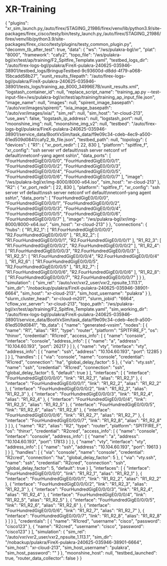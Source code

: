 # XR-Training
{
    "plugins": "xr_sim_launch.py,/auto/firex/STAGING_21986/firex/venv/lib/python3.9/site-packages/firex_cisco/testy/bin/testy_launch.py,/auto/firex/STAGING_21986/firex/venv/lib/python3.9/site-packages/firex_cisco/testy/plugins/testy_common_plugin.py",
    "decomm_tb_after_test": true,
    "data": {
        "ws": "/ws/pulakra-bgl/xr",
        "plat": "8000",
        "framework": "cafy2",
        "topo_file": "/ws/pulakra-bgl/xr/test/ap/training/F2_Spitfire_Template.yaml",
        "testbed_logs_dir": "/auto/firex-logs-bgl/pulakra/FireX-pulakra-240625-035946-38901/testbed_logs/BringupTestbed-9c93600d-d8dd-4f79-a068-15bcadd58b27",
        "xunit_results_filepath": "/auto/firex-logs-bgl/pulakra/FireX-pulakra-240625-035946-38901/tests_logs/training_ap_8000_34996E7B/xunit_results.xml",
        "logstash_container_id": null,
        "replace_script_name": "training_ap.py --test-input-file=/ws/pulakra-bgl/xr/test/ap/training/training_ap_input_file.json",
        "image_name": null,
        "images": null,
        "spirent_image_basepath": "/auto/vxr/images/spirent/",
        "ixia_image_basepath": "/auto/vxr/images/ixia/",
        "sim_rel": null,
        "sim_host": "xr-cloud-213",
        "use_aws": false,
        "logstash_ip_address": null,
        "logstash_port": null,
        "moonshine_img": null,
        "moonshine_img_v2": null,
        "testbed": "/auto/firex-logs-bgl/pulakra/FireX-pulakra-240625-035946-38901/service_data/BootVxSim/task_data/f9e09c34-cdeb-4ec9-a500-61ed509d0841/cafy2_tb_file.json",
        "testbed_path": null,
        "topology": {
            "devices": {
                "R1": {
                    "xr_port_redir": [
                        22,
                        830
                    ],
                    "platform": "spitfire_f",
                    "xr_config": "ssh server vrf default\nssh server netconf vrf default\nnetconf-yang agent ssh\n",
                    "data_ports": [
                        "FourHundredGigE0/0/0/0",
                        "FourHundredGigE0/0/0/1",
                        "FourHundredGigE0/0/0/2",
                        "FourHundredGigE0/0/0/3",
                        "FourHundredGigE0/0/0/4",
                        "FourHundredGigE0/0/0/5",
                        "FourHundredGigE0/0/0/6",
                        "FourHundredGigE0/0/0/7"
                    ],
                    "image": "/ws/pulakra-bgl/xr/img-8000/8000-x64.iso",
                    "sim_host": "xr-cloud-213"
                },
                "R2": {
                    "xr_port_redir": [
                        22,
                        830
                    ],
                    "platform": "spitfire_f",
                    "xr_config": "ssh server vrf default\nssh server netconf vrf default\nnetconf-yang agent ssh\n",
                    "data_ports": [
                        "FourHundredGigE0/0/0/0",
                        "FourHundredGigE0/0/0/1",
                        "FourHundredGigE0/0/0/2",
                        "FourHundredGigE0/0/0/3",
                        "FourHundredGigE0/0/0/4",
                        "FourHundredGigE0/0/0/5",
                        "FourHundredGigE0/0/0/6",
                        "FourHundredGigE0/0/0/7"
                    ],
                    "image": "/ws/pulakra-bgl/xr/img-8000/8000-x64.iso",
                    "sim_host": "xr-cloud-213"
                }
            },
            "connections": {
                "hubs": {
                    "R1_R2_1": [
                        "R1.FourHundredGigE0/0/0/0",
                        "R2.FourHundredGigE0/0/0/0"
                    ],
                    "R1_R2_2": [
                        "R1.FourHundredGigE0/0/0/1",
                        "R2.FourHundredGigE0/0/0/1"
                    ],
                    "R1_R2_3": [
                        "R1.FourHundredGigE0/0/0/2",
                        "R2.FourHundredGigE0/0/0/2"
                    ],
                    "R1_R2_4": [
                        "R1.FourHundredGigE0/0/0/3",
                        "R2.FourHundredGigE0/0/0/3"
                    ],
                    "R1_R2_5": [
                        "R1.FourHundredGigE0/0/0/4",
                        "R2.FourHundredGigE0/0/0/4"
                    ],
                    "R1_R2_6": [
                        "R1.FourHundredGigE0/0/0/5",
                        "R2.FourHundredGigE0/0/0/5"
                    ],
                    "R1_R2_7": [
                        "R1.FourHundredGigE0/0/0/6",
                        "R2.FourHundredGigE0/0/0/6"
                    ],
                    "R1_R2_8": [
                        "R1.FourHundredGigE0/0/0/7",
                        "R2.FourHundredGigE0/0/0/7"
                    ]
                }
            },
            "simulation": {
                "sim_rel": "/auto/vxr/vxr2_user/vxr2_npsuite_1.113.1",
                "sim_dir": "/nobackup/pulakra/FireX-pulakra-240625-035946-38901-6664",
                "sim_host": "xr-cloud-213",
                "sim_host_username": "pulakra"
            }
        },
        "slurm_cluster_head": "xr-cloud-m201",
        "slurm_jobid": "6664",
        "cflow_vxr_server": "xr-cloud-213",
        "topo_path": "/ws/pulakra-bgl/xr/test/ap/training/F2_Spitfire_Template.yaml",
        "sim_working_dir": "/auto/firex-logs-bgl/pulakra/FireX-pulakra-240625-035946-38901/service_data/BootVxSim/task_data/f9e09c34-cdeb-4ec9-a500-61ed509d0841",
        "tb_data": {
            "name": "generated-vxsim",
            "nodes": [
                {
                    "name": "R1",
                    "alias": "R1",
                    "type": "router",
                    "platform": "SPITFIRE_F",
                    "os": "thinxr",
                    "credential": "R1cred",
                    "access_info": [
                        {
                            "name": "console",
                            "interface": "console",
                            "address_info": [
                                {
                                    "name": "a",
                                    "address": "10.104.60.193",
                                    "port": 26217
                                }
                            ]
                        },
                        {
                            "name": "vty",
                            "interface": "vty",
                            "address_info": [
                                {
                                    "name": "ssh",
                                    "address": "10.104.60.193",
                                    "port": 12285
                                }
                            ]
                        }
                    ],
                    "handles": [
                        {
                            "via": "console",
                            "name": "console",
                            "credential": "R1cred",
                            "connection": "ha",
                            "global_delay_factor": 5
                        },
                        {
                            "via": "vty.ssh",
                            "name": "ssh",
                            "credential": "R1cred",
                            "connection": "ssh",
                            "global_delay_factor": 5,
                            "default": true
                        }
                    ],
                    "interfaces": [
                        {
                            "interface": "FourHundredGigE0/0/0/0",
                            "link": "R1_R2_1",
                            "alias": "R1_R2_1"
                        },
                        {
                            "interface": "FourHundredGigE0/0/0/1",
                            "link": "R1_R2_2",
                            "alias": "R1_R2_2"
                        },
                        {
                            "interface": "FourHundredGigE0/0/0/2",
                            "link": "R1_R2_3",
                            "alias": "R1_R2_3"
                        },
                        {
                            "interface": "FourHundredGigE0/0/0/3",
                            "link": "R1_R2_4",
                            "alias": "R1_R2_4"
                        },
                        {
                            "interface": "FourHundredGigE0/0/0/4",
                            "link": "R1_R2_5",
                            "alias": "R1_R2_5"
                        },
                        {
                            "interface": "FourHundredGigE0/0/0/5",
                            "link": "R1_R2_6",
                            "alias": "R1_R2_6"
                        },
                        {
                            "interface": "FourHundredGigE0/0/0/6",
                            "link": "R1_R2_7",
                            "alias": "R1_R2_7"
                        },
                        {
                            "interface": "FourHundredGigE0/0/0/7",
                            "link": "R1_R2_8",
                            "alias": "R1_R2_8"
                        }
                    ]
                },
                {
                    "name": "R2",
                    "alias": "R2",
                    "type": "router",
                    "platform": "SPITFIRE_F",
                    "os": "thinxr",
                    "credential": "R2cred",
                    "access_info": [
                        {
                            "name": "console",
                            "interface": "console",
                            "address_info": [
                                {
                                    "name": "a",
                                    "address": "10.104.60.193",
                                    "port": 17813
                                }
                            ]
                        },
                        {
                            "name": "vty",
                            "interface": "vty",
                            "address_info": [
                                {
                                    "name": "ssh",
                                    "address": "10.104.60.193",
                                    "port": 19613
                                }
                            ]
                        }
                    ],
                    "handles": [
                        {
                            "via": "console",
                            "name": "console",
                            "credential": "R2cred",
                            "connection": "ha",
                            "global_delay_factor": 5
                        },
                        {
                            "via": "vty.ssh",
                            "name": "ssh",
                            "credential": "R2cred",
                            "connection": "ssh",
                            "global_delay_factor": 5,
                            "default": true
                        }
                    ],
                    "interfaces": [
                        {
                            "interface": "FourHundredGigE0/0/0/0",
                            "link": "R1_R2_1",
                            "alias": "R1_R2_1"
                        },
                        {
                            "interface": "FourHundredGigE0/0/0/1",
                            "link": "R1_R2_2",
                            "alias": "R1_R2_2"
                        },
                        {
                            "interface": "FourHundredGigE0/0/0/2",
                            "link": "R1_R2_3",
                            "alias": "R1_R2_3"
                        },
                        {
                            "interface": "FourHundredGigE0/0/0/3",
                            "link": "R1_R2_4",
                            "alias": "R1_R2_4"
                        },
                        {
                            "interface": "FourHundredGigE0/0/0/4",
                            "link": "R1_R2_5",
                            "alias": "R1_R2_5"
                        },
                        {
                            "interface": "FourHundredGigE0/0/0/5",
                            "link": "R1_R2_6",
                            "alias": "R1_R2_6"
                        },
                        {
                            "interface": "FourHundredGigE0/0/0/6",
                            "link": "R1_R2_7",
                            "alias": "R1_R2_7"
                        },
                        {
                            "interface": "FourHundredGigE0/0/0/7",
                            "link": "R1_R2_8",
                            "alias": "R1_R2_8"
                        }
                    ]
                }
            ],
            "credentials": [
                {
                    "name": "R1cred",
                    "username": "cisco",
                    "password": "cisco123"
                },
                {
                    "name": "R2cred",
                    "username": "cisco",
                    "password": "cisco123"
                }
            ],
            "simulation": {
                "sim_rel": "/auto/vxr/vxr2_user/vxr2_npsuite_1.113.1",
                "sim_dir": "/nobackup/pulakra/FireX-pulakra-240625-035946-38901-6664",
                "sim_host": "xr-cloud-213",
                "sim_host_username": "pulakra",
                "sim_host_password": ""
            }
        },
        "moonshine_host": null,
        "testbed_launched": true,
        "router_data_collector": false
    }
}
